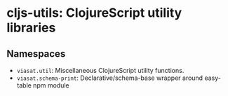 # cljs-utils: ClojureScript utility libraries 

## Namespaces

* `viasat.util`: Miscellaneous ClojureScript utility functions.
* `viasat.schema-print`: Declarative/schema-base wrapper around easy-table npm module



